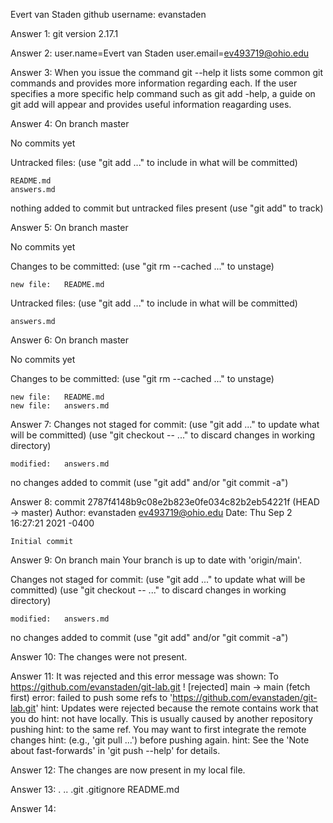 Evert van Staden	github username: evanstaden

Answer 1: git version 2.17.1

Answer 2: user.name=Evert van Staden
          user.email=ev493719@ohio.edu

Answer 3: When you issue the command git --help it lists some common git commands and provides more information regarding each. If the user specifies a more specific help command such as git add -help, a guide on git add will appear and provides useful information reagarding uses. 

Answer 4: On branch master

No commits yet

Untracked files:
  (use "git add <file>..." to include in what will be committed)

	README.md
	answers.md

nothing added to commit but untracked files present (use "git add" to track)

Answer 5: On branch master

No commits yet

Changes to be committed:
  (use "git rm --cached <file>..." to unstage)

	new file:   README.md

Untracked files:
  (use "git add <file>..." to include in what will be committed)

	answers.md

Answer 6: On branch master

No commits yet

Changes to be committed:
  (use "git rm --cached <file>..." to unstage)

	new file:   README.md
	new file:   answers.md

Answer 7: Changes not staged for commit:
  (use "git add <file>..." to update what will be committed)
  (use "git checkout -- <file>..." to discard changes in working directory)

	modified:   answers.md

no changes added to commit (use "git add" and/or "git commit -a")

Answer 8: commit 2787f4148b9c08e2b823e0fe034c82b2eb54221f (HEAD -> master)
Author: evanstaden <ev493719@ohio.edu>
Date:   Thu Sep 2 16:27:21 2021 -0400

    Initial commit

Answer 9: On branch main
Your branch is up to date with 'origin/main'.

Changes not staged for commit:
  (use "git add <file>..." to update what will be committed)
  (use "git checkout -- <file>..." to discard changes in working directory)

	modified:   answers.md

no changes added to commit (use "git add" and/or "git commit -a")

Answer 10: The changes were not present. 

Answer 11: It was rejected and this error message was shown: To https://github.com/evanstaden/git-lab.git
 ! [rejected]        main -> main (fetch first)
error: failed to push some refs to 'https://github.com/evanstaden/git-lab.git'
hint: Updates were rejected because the remote contains work that you do
hint: not have locally. This is usually caused by another repository pushing
hint: to the same ref. You may want to first integrate the remote changes
hint: (e.g., 'git pull ...') before pushing again.
hint: See the 'Note about fast-forwards' in 'git push --help' for details.

Answer 12: The changes are now present in my local file. 

Answer 13: .  ..  .git  .gitignore  README.md

Answer 14: 




